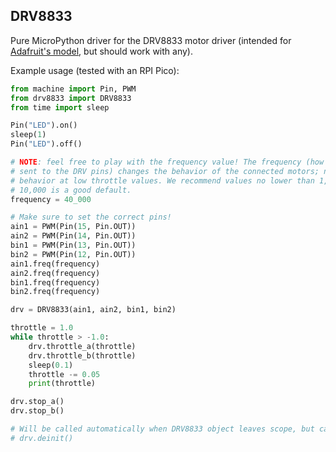 ## DRV8833

Pure MicroPython driver for the DRV8833 motor driver (intended for [Adafruit's model](https://cdn-learn.adafruit.com/downloads/pdf/adafruit-drv8833-dc-stepper-motor-driver-breakout-board.pdf), but should work with any).

Example usage (tested with an RPI Pico):

```python
from machine import Pin, PWM
from drv8833 import DRV8833
from time import sleep

Pin("LED").on()
sleep(1)
Pin("LED").off()

# NOTE: feel free to play with the frequency value! The frequency (how many PWM cycles per second
# sent to the DRV pins) changes the behavior of the connected motors; notable, it changes the motors'
# behavior at low throttle values. We recommend values no lower than 1,000 and no higher than 200,000.
# 10,000 is a good default.
frequency = 40_000

# Make sure to set the correct pins!
ain1 = PWM(Pin(15, Pin.OUT))
ain2 = PWM(Pin(14, Pin.OUT))
bin1 = PWM(Pin(13, Pin.OUT))
bin2 = PWM(Pin(12, Pin.OUT))
ain1.freq(frequency)
ain2.freq(frequency)
bin1.freq(frequency)
bin2.freq(frequency)

drv = DRV8833(ain1, ain2, bin1, bin2)

throttle = 1.0
while throttle > -1.0:
    drv.throttle_a(throttle)
    drv.throttle_b(throttle)
    sleep(0.1)
    throttle -= 0.05
    print(throttle)

drv.stop_a()
drv.stop_b()

# Will be called automatically when DRV8833 object leaves scope, but can be called manually
# drv.deinit()
```
